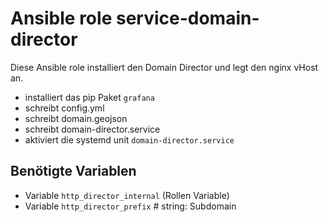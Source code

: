 # Ansible role service-domain-director

Diese Ansible role installiert den Domain Director und legt den nginx vHost an.

- installiert das pip Paket `grafana`
- schreibt config.yml
- schreibt domain.geojson
- schreibt domain-director.service
- aktiviert die systemd unit `domain-director.service`

## Benötigte Variablen
- Variable `http_director_internal` (Rollen Variable)
- Variable `http_director_prefix` # string: Subdomain
